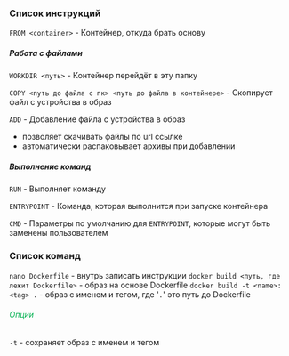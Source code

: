 ### Список инструкций
`FROM <container>` -  Контейнер, откуда брать основу

##### Работа с файлами
`WORKDIR <путь>` - Контейнер перейдёт в эту папку

`COPY <путь до файла с пк> <путь до файла в контейнере>` - Скопирует файл с устройства в образ

`ADD` - Добавление файла с устройства в образ
- позволяет скачивать файлы по url ссылке
- автоматически распаковывает архивы при добавлении

##### Выполнение команд
`RUN` - Выполняет команду

`ENTRYPOINT` - Команда, которая выполнится при запуске контейнера

`CMD` - Параметры по умолчанию для `ENTRYPOINT`, которые могут быть заменены пользователем

### Список команд
`nano Dockerfile` - внутрь записать инструкции
`docker build <путь, где лежит Dockerfile>`  - образ на основе  Dockerfile
`docker build -t <name>:<tag> .` - образ с именем и тегом, где '`.`' это путь до Dockerfile

###### <font color="#00b050">Опции</font>
`-t` - сохраняет образ с именем и тегом